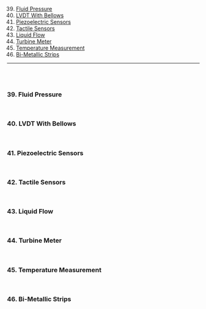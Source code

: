 39. [Fluid Pressure](#39)
40. [LVDT With Bellows](#40)
41. [Piezoelectric Sensors](#41)
42. [Tactile Sensors](#42)
43. [Liquid Flow](#43)
44. [Turbine Meter](#44)
45. [Temperature Measurement](#45)
46. [Bi-Metallic Strips](#46)

---

<br>
<br>

### 39. Fluid Pressure<a id='39'></a>

<br>

### 40. LVDT With Bellows<a id='40'></a>

<br>

### 41. Piezoelectric Sensors<a id='41'></a>

<br>

### 42. Tactile Sensors<a id='42'></a>

<br>

### 43. Liquid Flow<a id='43'></a>

<br>

### 44. Turbine Meter<a id='44'></a>

<br>

### 45. Temperature Measurement<a id='45'></a>

<br>

### 46. Bi-Metallic Strips<a id='46'></a>

<br>
